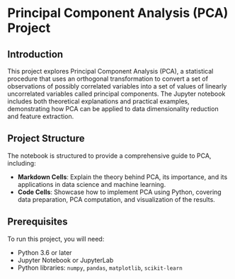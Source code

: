 # Principal Component Analysis (PCA) Project

## Introduction
This project explores Principal Component Analysis (PCA), a statistical procedure that uses an orthogonal transformation to convert a set of observations of possibly correlated variables into a set of values of linearly uncorrelated variables called principal components. The Jupyter notebook includes both theoretical explanations and practical examples, demonstrating how PCA can be applied to data dimensionality reduction and feature extraction.

## Project Structure
The notebook is structured to provide a comprehensive guide to PCA, including:

- **Markdown Cells**: Explain the theory behind PCA, its importance, and its applications in data science and machine learning.
- **Code Cells**: Showcase how to implement PCA using Python, covering data preparation, PCA computation, and visualization of the results.

## Prerequisites
To run this project, you will need:
- Python 3.6 or later
- Jupyter Notebook or JupyterLab
- Python libraries: `numpy`, `pandas`, `matplotlib`, `scikit-learn`


